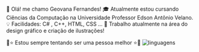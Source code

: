 💖 Olá! me chamo Geovana Fernandes! 
🎓 Atualmente estou cursando Ciências da Computação na Universidade Professor Edson Antônio Velano.
💡 Facilidades: C# , C++,  HTML, CSS ...
💼 Trabalho atualmente na área do design gráfico e criação de ilustrações!

🧿⭐ Estou sempre tentando ser uma pessoa melhor ⭐🧿
![linguagens](https://github.com/GeohS2/GeohS2/assets/135173596/25a30476-ea8c-42aa-b8c0-4a0a74e9c0da)
